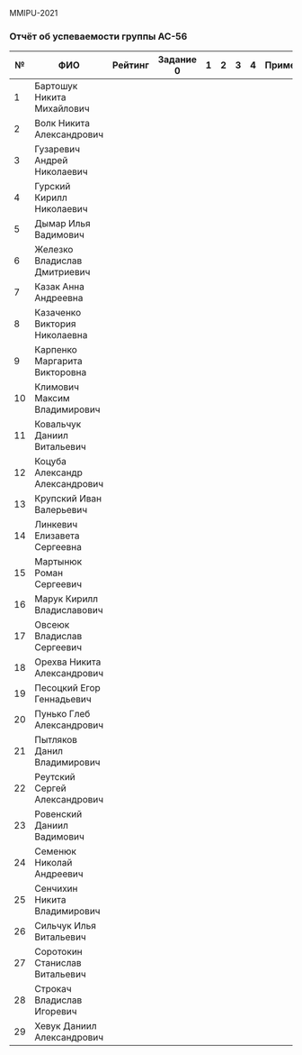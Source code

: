 MMIPU-2021
### Отчёт об успеваемости группы АС-56

|№ |  ФИО                              | Рейтинг | Задание 0 | 1 | 2 | 3 | 4 | Примечание |
|--|-----------------------------------|:-------:|:---------:|:-:|:-:|:-:|:-:|:----------:|
| 1| Бартошук Никита Михайлович        |         |           |   |   |   |   |            |
| 2| Волк Никита Александрович         |         |           |   |   |   |   |            |
| 3| Гузаревич Андрей Николаевич       |         |           |   |   |   |   |            |
| 4| Гурский Кирилл Николаевич         |         |           |   |   |   |   |            |
| 5| Дымар Илья Вадимович              |         |           |   |   |   |   |            |
| 6| Железко Владислав Дмитриевич      |         |           |   |   |   |   |            |
| 7| Казак Анна Андреевна              |         |           |   |   |   |   |            |
| 8| Казаченко Виктория Николаевна     |         |           |   |   |   |   |            |
| 9| Карпенко Маргарита Викторовна     |         |           |   |   |   |   |            |
|10| Климович Максим Владимирович      |         |           |   |   |   |   |            |
|11| Ковальчук Даниил Витальевич       |         |           |   |   |   |   |            |
|12| Коцуба Александр Александрович    |         |           |   |   |   |   |            |
|13| Крупский Иван Валерьевич          |         |           |   |   |   |   |            |
|14| Линкевич Елизавета Сергеевна      |         |           |   |   |   |   |            |
|15| Мартынюк Роман Сергеевич          |         |           |   |   |   |   |            |
|16| Марук Кирилл Владиславович        |         |           |   |   |   |   |            |
|17| Овсеюк Владислав Сергеевич        |         |           |   |   |   |   |            |
|18| Орехва Никита Александрович       |         |           |   |   |   |   |            |
|19| Песоцкий Егор Геннадьевич         |         |           |   |   |   |   |            |
|20| Пунько Глеб Александрович         |         |           |   |   |   |   |            |
|21| Пытляков Данил Владимирович       |         |           |   |   |   |   |            |
|22| Реутский Сергей Александрович     |         |           |   |   |   |   |            |
|23| Ровенский Даниил Вадимович        |         |           |   |   |   |   |            |
|24| Семенюк Николай Андреевич         |         |           |   |   |   |   |            |
|25| Сенчихин Никита Владимирович      |         |           |   |   |   |   |            |
|26| Сильчук Илья Витальевич           |         |           |   |   |   |   |            |
|27| Соротокин Станислав Витальевич    |         |           |   |   |   |   |            |
|28| Строкач Владислав Игоревич        |         |           |   |   |   |   |            |
|29| Хевук Даниил Александрович        |         |           |   |   |   |   |            |
